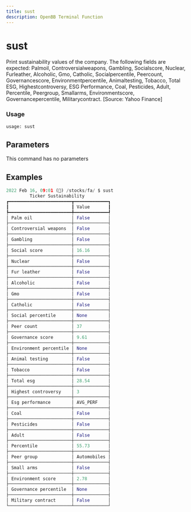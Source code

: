 ```yaml
---
title: sust
description: OpenBB Terminal Function
---
```


# sust

Print sustainability values of the company. The following fields are expected: Palmoil, Controversialweapons, Gambling, Socialscore, Nuclear, Furleather, Alcoholic, Gmo, Catholic, Socialpercentile, Peercount, Governancescore, Environmentpercentile, Animaltesting, Tobacco, Total ESG, Highestcontroversy, ESG Performance, Coal, Pesticides, Adult, Percentile, Peergroup, Smallarms, Environmentscore, Governancepercentile, Militarycontract. [Source: Yahoo Finance]

### Usage 
```python
usage: sust
```

## Parameters

This command has no parameters


## Examples

```python
2022 Feb 16, 09:01 (🦋) /stocks/fa/ $ sust
         Ticker Sustainability
┏━━━━━━━━━━━━━━━━━━━━━━━━┳━━━━━━━━━━━━━┓
┃                        ┃ Value       ┃
┡━━━━━━━━━━━━━━━━━━━━━━━━╇━━━━━━━━━━━━━┩
│ Palm oil               │ False       │
├────────────────────────┼─────────────┤
│ Controversial weapons  │ False       │
├────────────────────────┼─────────────┤
│ Gambling               │ False       │
├────────────────────────┼─────────────┤
│ Social score           │ 16.16       │
├────────────────────────┼─────────────┤
│ Nuclear                │ False       │
├────────────────────────┼─────────────┤
│ Fur leather            │ False       │
├────────────────────────┼─────────────┤
│ Alcoholic              │ False       │
├────────────────────────┼─────────────┤
│ Gmo                    │ False       │
├────────────────────────┼─────────────┤
│ Catholic               │ False       │
├────────────────────────┼─────────────┤
│ Social percentile      │ None        │
├────────────────────────┼─────────────┤
│ Peer count             │ 37          │
├────────────────────────┼─────────────┤
│ Governance score       │ 9.61        │
├────────────────────────┼─────────────┤
│ Environment percentile │ None        │
├────────────────────────┼─────────────┤
│ Animal testing         │ False       │
├────────────────────────┼─────────────┤
│ Tobacco                │ False       │
├────────────────────────┼─────────────┤
│ Total esg              │ 28.54       │
├────────────────────────┼─────────────┤
│ Highest controversy    │ 3           │
├────────────────────────┼─────────────┤
│ Esg performance        │ AVG_PERF    │
├────────────────────────┼─────────────┤
│ Coal                   │ False       │
├────────────────────────┼─────────────┤
│ Pesticides             │ False       │
├────────────────────────┼─────────────┤
│ Adult                  │ False       │
├────────────────────────┼─────────────┤
│ Percentile             │ 55.73       │
├────────────────────────┼─────────────┤
│ Peer group             │ Automobiles │
├────────────────────────┼─────────────┤
│ Small arms             │ False       │
├────────────────────────┼─────────────┤
│ Environment score      │ 2.78        │
├────────────────────────┼─────────────┤
│ Governance percentile  │ None        │
├────────────────────────┼─────────────┤
│ Military contract      │ False       │
└────────────────────────┴─────────────┘
```

